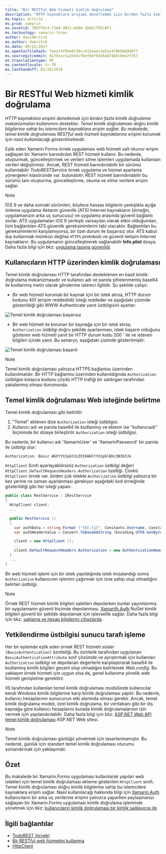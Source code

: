 ```yaml
---
title: "Bir RESTful Web hizmeti kimlik doğrulama"
description: "HTTP kaynaklara erişimi denetlemek için birden fazla kimlik doğrulama mekanizmaları kullanımını destekler. Temel kimlik doğrulaması doğru kimlik bilgilerine sahip bu istemcilere kaynaklara erişim sağlar. Bu makalede, temel kimlik doğrulaması RESTful web hizmeti kaynaklarına erişimi korumak için nasıl kullanılacağı gösterilmektedir."
ms.topic: article
ms.prod: xamarin
ms.assetid: 7B5FFDC4-F2AA-4B12-A30A-1DACC7FECBF1
ms.technology: xamarin-forms
author: davidbritch
ms.author: dabritch
ms.date: 05/22/2017
ms.openlocfilehash: 7aea74f95e8738cc415eaac3a5ac4f86b069d0f7
ms.sourcegitcommit: 61f5ecc5a2b5dcfbefdef91664d7460c0ee2f357
ms.translationtype: MT
ms.contentlocale: tr-TR
ms.lasthandoff: 02/28/2018
---
```

# <a name="authenticating-a-restful-web-service"></a>Bir RESTful Web hizmeti kimlik doğrulama

_HTTP kaynaklara erişimi denetlemek için birden fazla kimlik doğrulama mekanizmaları kullanımını destekler. Temel kimlik doğrulaması doğru kimlik bilgilerine sahip bu istemcilere kaynaklara erişim sağlar. Bu makalede, temel kimlik doğrulaması RESTful web hizmeti kaynaklarına erişimi korumak için nasıl kullanılacağı gösterilmektedir._

Eşlik eden Xamarin.Forms örnek uygulaması web hizmeti salt okunur erişim sağlayan bir Xamarin barındırılan REST hizmeti kullanır. Bu nedenle, oluşturmak, güncelleştirmek ve verileri silme işlemleri uygulamada kullanılan verileri değiştirmez. Ancak, REST hizmeti barındırılabilir bir sürümü kullanılabilir *TodoRESTService* örnek uygulama ve hizmet ayarlama yönergeleri klasöründe var. bulunabilir. REST hizmeti barındırılabilir bu sürümü tam oluşturma, güncelleştirme, okuma ve silme verilere erişim sağlar.

> [!NOTE]
> İOS 9 ve daha sonraki sürümleri, böylece hassas bilgilerin yanlışlıkla açığa önleme uygulama Aktarım güvenlik (ATS) Internet kaynakların (örneğin, uygulamanızın arka uç sunucusu) ve uygulama arasında güvenli bağlantı zorlar. ATS uygulamaları iOS 9 yerleşik varsayılan olarak etkin olduğundan, tüm bağlantıları ATS güvenlik gereksinimlerini tabi olacaktır. Bağlantıları bu gereksinimlerini karşılamıyorsa, bir özel durum ile başarısız olur.
> ATS kabul dışı kullanmak mümkün değilse `HTTPS` protokolü ve güvenli iletişim Internet kaynakların. Bu uygulamanın güncelleştirerek sağlanabilir **Info.plist** dosya. Daha fazla bilgi için bkz: [uygulama taşıma güvenliği](~/ios/app-fundamentals/ats.md).

## <a name="authenticating-users-over-http"></a>Kullanıcıların HTTP üzerinden kimlik doğrulaması

Temel kimlik doğrulaması HTTP tarafından desteklenen en basit kimlik doğrulama mekanizmasıdır ve kullanıcı adı ve parola şifrelenmemiş base64 ile kodlanmış metin olarak gönderme istemci ilgilidir. Şu şekilde çalışır:

- Bir web hizmeti korumalı bir kaynak için bir istek alırsa, HTTP durum kodunu 401 (erişim reddedildi) isteği reddeder ve aşağıdaki çizimde gösterildiği gibi WWW-Authenticate yanıt üstbilgisini ayarlar:

![](rest-images/basic-authentication-fail.png "Temel kimlik doğrulaması başarısız")

- Bir web hizmeti ile korunan bir kaynağa için bir istek alırsa, `Authorization` üstbilgi doğru şekilde ayarlanması, istek başarılı olduğunu gösteren web hizmeti yanıt bir HTTP durum kodu 200 ' ile ve istenen bilgileri içinde yanıt. Bu senaryo, aşağıdaki çizimde gösterilmiştir:

![](rest-images/basic-authentication-success.png "Temel kimlik doğrulaması başarılı")

> [!NOTE]
> Temel kimlik doğrulaması yalnızca HTTPS bağlantısı üzerinden kullanılmalıdır. Bir HTTP bağlantısı üzerinden kullanıldığında <code>Authorization</code> üstbilgisi kolayca kodunu çözdü HTTP trafiği bir saldırgan tarafından yakalanmış olması durumunda.

## <a name="specifying-basic-authentication-in-a-web-request"></a>Temel kimlik doğrulaması Web isteğinde belirtme

Temel kimlik doğrulaması gibi belirtilir:

1. "Temel" eklenen dize `Authorization` isteği üstbilgisi.
1. Kullanıcı adı ve parola base64 ile kodlanmış ve eklenir ise "kullanıcıadı" biçiminde bir dizeye birleştirilir `Authorization` isteği üstbilgisi.

Bu nedenle, bir kullanıcı adı 'XamarinUser' ve 'XamarinPassword' bir parola ile üstbilgi olur:

```csharp
Authorization: Basic WGFtYXJpblVzZXI6WGFtYXJpblBhc3N3b3Jk
```

`HttpClient` Sınıfı ayarlayabilirsiniz `Authorization` üstbilgi değeri `HttpClient.DefaultRequestHeaders.Authorization` özelliği. Çünkü `HttpClient` örnek var. birden çok istekte `Authorization` üstbilgi yalnızca bir kez yerine ne zaman ayarlanması gerekiyor aşağıdaki kod örneğinde gösterildiği gibi her isteği yapan:

```csharp
public class RestService : IRestService
{
  HttpClient client;
  ...

  public RestService ()
  {
    var authData = string.Format ("{0}:{1}", Constants.Username, Constants.Password);
    var authHeaderValue = Convert.ToBase64String (Encoding.UTF8.GetBytes (authData));

    client = new HttpClient ();
    ...
    client.DefaultRequestHeaders.Authorization = new AuthenticationHeaderValue ("Basic", authHeaderValue);
  }
  ...
}
```

Bir web hizmeti işlemi için bir istek yapıldığında istek imzalandığı sonra `Authorization` kullanıcının işlemini çağırmak için izne sahip olup olmadığını belirten üstbilgi.

> [!NOTE]
> Örnek REST hizmeti kimlik bilgileri sabitleri depolarken bunlar yayımlanmış bir uygulamanın güvenli biçimde depolanması. [Xamarith.Auth](https://www.nuget.org/packages/Xamarin.Auth/) NuGet kimlik bilgileri güvenli bir şekilde depolamak için işlevsellik sağlar. Daha fazla bilgi için bkz: [saklama ve hesap bilgilerini cihazlarda](~/xamarin-forms/data-cloud/authentication/oauth.md).


## <a name="processing-the-authorization-header-server-side"></a>Yetkilendirme üstbilgisi sunucu tarafı işleme

Her bir eylemde eşlik eden örnek REST hizmeti süsler `[BasicAuthentication]` özniteliği. Bu öznitelik tarafından uygulanan `BasicAuthenticationAttribute` sınıf çözümde ve ayrıştırmak için kullanılan `Authorization` üstbilgi ve depolanan değerlerle karşılaştırarak base64 ile kodlanmış kimlik bilgileri geçerli olup olmadığını belirlemek *Web.config*. Bu yaklaşım örnek hizmeti için uygun olsa da, genel kullanıma yönelik web hizmeti genişletme gerektirir.

IIS tarafından kullanılan temel kimlik doğrulaması modülünde kullanıcılar kendi Windows kimlik bilgilerine karşı kimlik doğrulaması yapılır. Bu nedenle, kullanıcı hesaplarının sunucunun etki alanında olması gerekir. Ancak, temel kimlik doğrulama modeli, özel kimlik doğrulama, bir veritabanı gibi bir dış kaynağa göre kullanıcı hesaplarını burada kimlik doğrulamalarının izin vermek için yapılandırılabilir. Daha fazla bilgi için bkz: [ASP.NET Web API temel kimlik doğrulaması](http://www.asp.net/web-api/overview/security/basic-authentication) ASP.NET Web sitesi.

> [!NOTE]
> Temel kimlik doğrulaması günlüğü yönetmek için tasarlanmamıştır. Bu nedenle, günlük için standart temel kimlik doğrulaması oturumu sonlandırmak için yaklaşımdır.

## <a name="summary"></a>Özet

Bu makalede bir Xamarin.Forms uygulaması kullanılarak yapılan web istekleri için temel kimlik doğrulaması ekleme gösterilen `HttpClient` sınıfı. Temel kimlik doğrulaması doğru kimlik bilgilerine sahip bu istemcilere kaynaklara erişim sağlar. Nasıl kullanılacağı hakkında bilgi için [Xamarin.Auth](https://www.nuget.org/packages/Xamarin.Auth/) kullanıcıların bir arka uç verilerine erişimi yalnızca yaparken paylaşmanızı sağlayan bir Xamarin.Forms uygulaması kimlik doğrulama işleminde yönetmek için bkz: [kullanıcıların kimlik doğrulaması bir kimlik sağlayıcısı ile](~/xamarin-forms/data-cloud/authentication/oauth.md).


## <a name="related-links"></a>İlgili bağlantılar

- [TodoREST (örnek)](https://developer.xamarin.com/samples/xamarin-forms/WebServices/TodoREST/)
- [Bir RESTful web hizmetini kullanma](~/xamarin-forms/data-cloud/consuming/rest.md)
- [HttpClient](https://msdn.microsoft.com/library/system.net.http.httpclient(v=vs.110).aspx)
